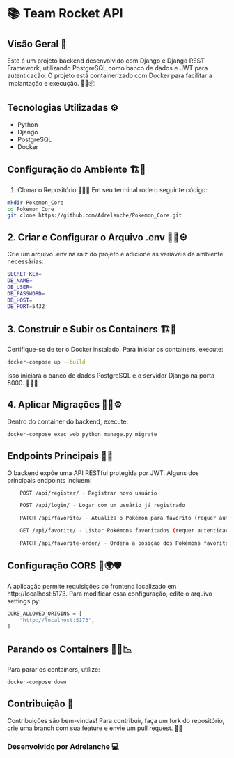 # 📚 Team Rocket API
## Visão Geral 📜

Este é um projeto backend desenvolvido com Django e Django REST Framework, utilizando PostgreSQL como banco de dados e JWT para autenticação. O projeto está containerizado com Docker para facilitar a implantação e execução. 🎯🔧📦
## Tecnologias Utilizadas ⚙️

- Python  
- Django  
- PostgreSQL  
- Docker  

## Configuração do Ambiente 🏗️📝
1. Clonar o Repositório 🔄📂💾
Em seu terminal rode o seguinte código:

````sh
mkdir Pokemon_Core
cd Pokemon_Core
git clone https://github.com/Adrelanche/Pokemon_Core.git
````
## 2. Criar e Configurar o Arquivo .env 🔑📄⚙️

Crie um arquivo .env na raiz do projeto e adicione as variáveis de ambiente necessárias:
````sh
SECRET_KEY=
DB_NAME=
DB_USER= 
DB_PASSWORD=
DB_HOST= 
DB_PORT=5432
````
## 3. Construir e Subir os Containers 🏗️🐳

Certifique-se de ter o Docker instalado. Para iniciar os containers, execute:
````sh
docker-compose up --build  
````
Isso iniciará o banco de dados PostgreSQL e o servidor Django na porta 8000. 📡🔄🔗
## 4. Aplicar Migrações 🔄📜⚙️

Dentro do container do backend, execute:
````sh
docker-compose exec web python manage.py migrate  
````
## Endpoints Principais 📡🔐

O backend expõe uma API RESTful protegida por JWT. Alguns dos principais endpoints incluem:
````sh
    POST /api/register/ - Registrar novo usuário

    POST /api/login/ - Logar com um usuário já registrado

    PATCH /api/favorite/ - Atualiza o Pokémon para favorito (requer autenticação)

    GET /api/favorite/ - Listar Pokémons favoritados (requer autenticação)

    PATCH /api/favorite-order/ - Ordena a posição dos Pokémons favoritos (requer autenticação)
````
## Configuração CORS 🔄🌍🛡️

A aplicação permite requisições do frontend localizado em http://localhost:5173. Para modificar essa configuração, edite o arquivo settings.py:
````sh
CORS_ALLOWED_ORIGINS = [
    "http://localhost:5173",
]
````
## Parando os Containers 🛑🐳📉

Para parar os containers, utilize:
````sh
docker-compose down  
````
## Contribuição 🤝

Contribuições são bem-vindas! Para contribuir, faça um fork do repositório, crie uma branch com sua feature e envie um pull request. 🚀💡

### Desenvolvido por Adrelanche 💻
